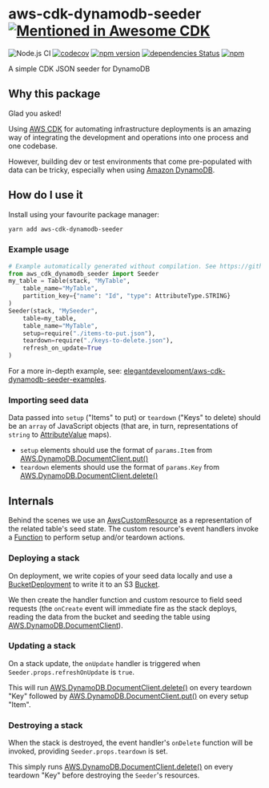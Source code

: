 # aws-cdk-dynamodb-seeder [![Mentioned in Awesome CDK](https://awesome.re/mentioned-badge.svg)](https://github.com/eladb/awesome-cdk)

![Node.js CI](https://github.com/elegantdevelopment/aws-cdk-dynamodb-seeder/workflows/Node.js%20CI/badge.svg)
[![codecov](https://codecov.io/gh/elegantdevelopment/aws-cdk-dynamodb-seeder/branch/master/graph/badge.svg)](https://codecov.io/gh/elegantdevelopment/aws-cdk-dynamodb-seeder)
[![npm version](https://badge.fury.io/js/aws-cdk-dynamodb-seeder.svg)](https://badge.fury.io/js/aws-cdk-dynamodb-seeder)
[![dependencies Status](https://david-dm.org/elegantdevelopment/aws-cdk-dynamodb-seeder/status.svg)](https://david-dm.org/elegantdevelopment/aws-cdk-dynamodb-seeder)
[![npm](https://img.shields.io/npm/dt/aws-cdk-dynamodb-seeder)](https://www.npmjs.com/package/aws-cdk-dynamodb-seeder)

A simple CDK JSON seeder for DynamoDB

## Why this package

Glad you asked!

Using [AWS CDK](https://aws.amazon.com/cdk) for automating infrastructure deployments is an amazing way of integrating the development and operations into one process and one codebase.

However, building dev or test environments that come pre-populated with data can be tricky, especially when using [Amazon DynamoDB](https://aws.amazon.com/dynamodb).

## How do I use it

Install using your favourite package manager:

```sh
yarn add aws-cdk-dynamodb-seeder
```

### Example usage

```python
# Example automatically generated without compilation. See https://github.com/aws/jsii/issues/826
from aws_cdk_dynamodb_seeder import Seeder
my_table = Table(stack, "MyTable",
    table_name="MyTable",
    partition_key={"name": "Id", "type": AttributeType.STRING}
)
Seeder(stack, "MySeeder",
    table=my_table,
    table_name="MyTable",
    setup=require("./items-to-put.json"),
    teardown=require("./keys-to-delete.json"),
    refresh_on_update=True
)
```

For a more in-depth example, see: [elegantdevelopment/aws-cdk-dynamodb-seeder-examples](https://github.com/elegantdevelopment/aws-cdk-dynamodb-seeder-examples).

### Importing seed data

Data passed into `setup` ("Items" to put) or `teardown` ("Keys" to delete) should be an `array` of JavaScript objects (that are, in turn, representations of `string` to [AttributeValue](https://docs.aws.amazon.com/amazondynamodb/latest/APIReference/API_AttributeValue.html) maps).

* `setup` elements should use the format of `params.Item` from [AWS.DynamoDB.DocumentClient.put()](https://docs.aws.amazon.com/AWSJavaScriptSDK/latest/AWS/DynamoDB/DocumentClient.html#put-property)
* `teardown` elements should use the format of `params.Key` from [AWS.DynamoDB.DocumentClient.delete()](https://docs.aws.amazon.com/AWSJavaScriptSDK/latest/AWS/DynamoDB/DocumentClient.html#delete-property)

## Internals

Behind the scenes we use an [AwsCustomResource](https://docs.aws.amazon.com/cdk/api/latest/typescript/api/custom-resources/awscustomresource.html) as a representation of the related table's seed state. The custom resource's event handlers invoke a [Function](https://docs.aws.amazon.com/cdk/api/latest/typescript/api/aws-lambda/function.html#aws_lambda_Function) to perform setup and/or teardown actions.

### Deploying a stack

On deployment, we write copies of your seed data locally and use a [BucketDeployment](https://docs.aws.amazon.com/cdk/api/latest/typescript/api/aws-s3-deployment/bucketdeployment.html#aws_s3_deployment_BucketDeployment) to write it to an S3 [Bucket](https://docs.aws.amazon.com/cdk/api/latest/typescript/api/aws-s3/bucket.html#aws_s3_Bucket).

We then create the handler function and custom resource to field seed requests (the `onCreate` event will immediate fire as the stack deploys, reading the data from the bucket and seeding the table using [AWS.DynamoDB.DocumentClient](https://docs.aws.amazon.com/AWSJavaScriptSDK/latest/AWS/DynamoDB/DocumentClient.html)).

### Updating a stack

On a stack update, the `onUpdate` handler is triggered when `Seeder.props.refreshOnUpdate` is `true`.

This will run [AWS.DynamoDB.DocumentClient.delete()](https://docs.aws.amazon.com/AWSJavaScriptSDK/latest/AWS/DynamoDB/DocumentClient.html#delete-property) on every teardown "Key" followed by [AWS.DynamoDB.DocumentClient.put()](https://docs.aws.amazon.com/AWSJavaScriptSDK/latest/AWS/DynamoDB/DocumentClient.html#put-property) on every setup "Item".

### Destroying a stack

When the stack is destroyed, the event handler's `onDelete` function will be invoked, providing `Seeder.props.teardown` is set.

This simply runs [AWS.DynamoDB.DocumentClient.delete()](https://docs.aws.amazon.com/AWSJavaScriptSDK/latest/AWS/DynamoDB/DocumentClient.html#delete-property) on every teardown "Key" before destroying the `Seeder`'s resources.

<!-- Internals -->
